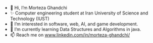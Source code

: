 - 👋 Hi, I’m Morteza Ghandchi
- ✨ Computer engineering student at Iran University of Science and Technology (IUST)
- 👀 I’m interested in software, web, AI, and game development.
- 🌱 I’m currently learning Data Structures and Algorithms in java.
- 📫 Reach me on www.linkedin.com/in/morteza-ghandchi/

<!---
GhandchiMorteza/GhandchiMorteza is a ✨ special ✨ repository because its `README.md` (this file) appears on your GitHub profile.
You can click the Preview link to take a look at your changes.
--->
